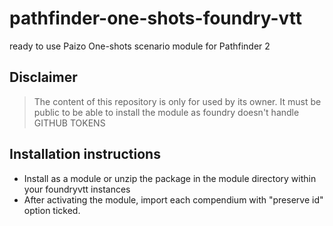 # pathfinder-one-shots-foundry-vtt

 ready to use Paizo One-shots scenario module for Pathfinder 2

## Disclaimer

>The content of this repository is only for used by its owner. It must be public to be able to install the module as foundry doesn't handle GITHUB TOKENS

## Installation instructions

- Install as a module or unzip the package in the module directory within your foundryvtt instances
- After activating the module, import each compendium with "preserve id" option ticked.

